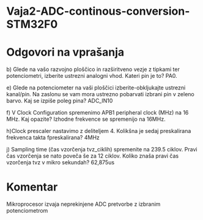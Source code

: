 # Vaja2-ADC-continous-conversion-STM32F0

# Odgovori na vprašanja
b) Glede na vašo razvojno ploščico in razširitveno vezje z tipkami ter potenciometri, izberite ustrezni analogni vhod. Kateri pin je to? PA0.

e) Glede na potenciometer na vaši ploščici izberite-obkljukajte ustrezni kanal/pin. Na zaslonu se vam mora ustrezno pobarvati izbrani pin v zeleno barvo. Kaj se izpiše poleg pina? ADC_IN10

f) V Clock Configuration spremenimo APB1 peripheral clock (MHz) na 16 MHz. Kaj opazite? Izhodne frekvence se spremenijo na 16MHz.

h)Clock prescaler nastavimo z deliteljem 4. Kolikšna je sedaj preskalirana frekvenca takta fpreskalirana? 4MHz

j) Sampling time (čas vzorčenja tvz_ciklih) spremenite na 239.5 ciklov. Pravi čas vzorčenja se nato poveča še za 12 ciklov. Koliko znaša pravi čas vzorčenja tvz v mikro sekundah? 62,875us

# Komentar

Mikroprocesor izvaja neprekinjene ADC pretvorbe z izbranim potenciometrom
